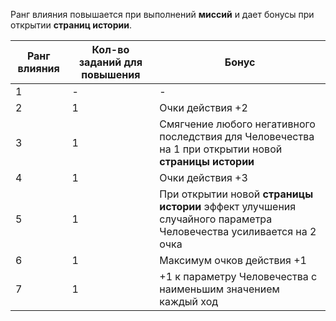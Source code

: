 Ранг влияния повышается при выполнений **миссий** и дает бонусы при открытии **страниц истории**.

| Ранг влияния | Кол-во заданий для повышения | Бонус |
| --- | --- | --- |
| 1 | - | - |
| 2 | 1 | Очки действия +2 |
| 3 | 1 | Смягчение любого негативного последствия для Человечества на 1 при открытии новой **страницы истории** |
| 4 | 1 | Очки действия +3 |
| 5 | 1 | При открытии новой **страницы истории** эффект улучшения случайного параметра Человечества усиливается на 2 очка |
| 6 | 1 | Максимум очков действия +1 |
| 7 | 1 | +1 к параметру Человечества с наименьшим значением каждый ход |